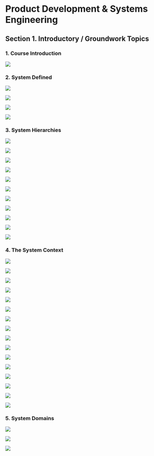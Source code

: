 # Product Development & Systems Engineering

## Section 1. Introductory / Groundwork Topics

### 1. Course Introduction
![](intro.png)

### 2. System Defined

![](system_defined.png)

![](integrated.png)

![](elements.png)

![](definitions.png)

### 3. System Hierarchies

![](systems_subsystems.png)

![](subsystems_components.png)

![](components_subcomponents.png)

![](hierarchy.png)

![](uml_diagram.png)

![](automobile_hierarchy.png)

![](context_dependent.png)

![](power_subsystem_hierarchy.png)

![](domain_specific.png)

![](how_far_to_decompose.png)

![](hierarchies_are_result.png)

### 4. The System Context

![](external_view.png)

![](system_environment.png)

![](external_entities.png)

![](jet_fighter_example.png)

![](system_boundaries.png)

![](system_boundaries_jetfighter.png)

![](in_or_out.png)

![](user_fit.png)

![](context_diagram.png)

![](context_diagram_jetfighter.png)

![](context_diagram_format_2.png)

![](internal_block_diagram.png)

![](ports.png)

![](vehicle_engine_context.png)

![](how_to_build_context_diagram.png)

![](final_points.png)

### 5. System Domains

![](systems_eng_knowledge_breadth.png)

![](compartmentalizing.png)

![](requirement_mission_function_entity.png)
